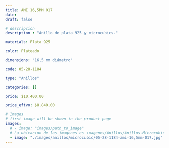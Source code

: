 ```yaml
---
title: AMI 16,5MM 017
date: 
draft: false

# descripcion
description : "Anillo de plata 925 y microcubics."

materials: Plata 925

color: Plateado

dimensions: "16,5 mm diámetro"

code: 05-28-1184

type: "Anillos"

categories: []

price: $10.400,00

price_eftvo: $8.840,00

# Images
# first image will be shown in the product page
images:
  # - image: "images/path_to_image"
  # La ubicacion de las imagenes es imagenes/Anillos/Anillos.Microcubic/05-28-1184-ami-16,5mm-017
  - image: "./images/anillos/microcubic/05-28-1184-ami-16,5mm-017.jpg"
---
```

